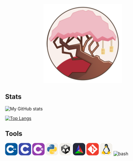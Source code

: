 <img src="https://komarev.com/ghpvc/?username=Kseen715&style=flat-square&color=blue" alt=""/>
<p align="center">
  <img src="https://github.com/Kseen715/imgs/blob/main/sakura_kharune.png" />
</p>

## Stats
![My GitHub stats](https://github-readme-stats.vercel.app/api?username=Kseen715&show_icons=true&theme=dracula&card_width=600&include_all_commits=true)

[![Top Langs](https://github-readme-stats.vercel.app/api/top-langs/?username=Kseen715&layout=compact&theme=dracula&langs_count=16&card_width=600)](https://github.com/anuraghazra/github-readme-stats)

## Tools
<div>
  <img src= "https://github.com/Jirafey/Jirafey/raw/main/images/CPP.svg" title="CPP" alt="CPP" width="40" height="40"/>
  <img src= "https://github.com/Jirafey/Jirafey/raw/main/images/C.svg" title="C" alt="C" width="40" height="40"/>
  <img src= "https://github.com/Jirafey/Jirafey/raw/main/images/CS.svg" title="CS" alt="CS" width="40" height="40"/>
  <img src= "https://github.com/Jirafey/Jirafey/raw/main/images/Python-Light.svg" title="python" alt="python" width="40" height="40"/>
  <img src= "https://github.com/Jirafey/Jirafey/blob/main/images/Unity-Light.svg" title="python" alt="python" width="40" height="40"/>
  <img src="https://github.com/Jirafey/Jirafey/blob/main/images/CMake-Dark.svg" title="Cmake" **alt="Cmake" width="40" height="40"/>
  <img src="https://github.com/Jirafey/Jirafey/blob/main/images/Git.svg" title="Git" **alt="Git" width="40" height="40"/>
  <img src= "https://github.com/Jirafey/Jirafey/raw/main/images/Linux-Light.svg" title="linux" alt="linux" width="40" height="40"/>
  <img src= "https://camo.githubusercontent.com/570197c35feaaeb87e127db0dfbeb8085ed1e1d18120d0a396452794d797bd77/68747470733a2f2f75706c6f61642e77696b696d656469612e6f72672f77696b6970656469612f636f6d6d6f6e732f7468756d622f382f38322f476e752d626173682d6c6f676f2e7376672f3235363070782d476e752d626173682d6c6f676f2e7376672e706e67" title="bash" alt="bash" width="100" height="40"/>
   
</div>
